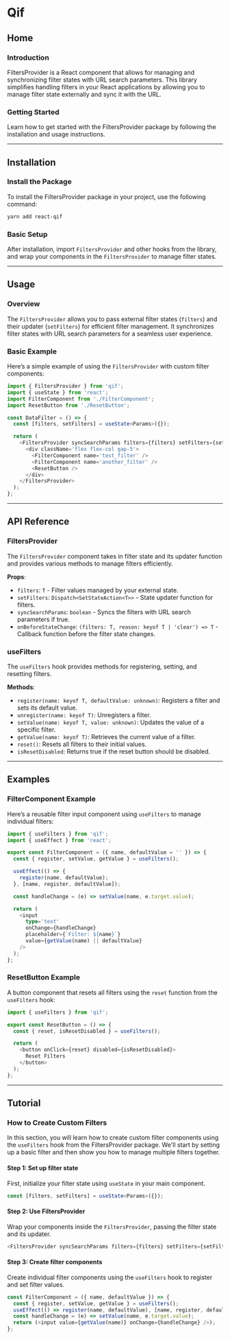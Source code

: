 # Qif

## Home

### Introduction

FiltersProvider is a React component that allows for managing and synchronizing filter states with URL search parameters. This library simplifies handling filters in your React applications by allowing you to manage filter state externally and sync it with the URL.

### Getting Started

Learn how to get started with the FiltersProvider package by following the installation and usage instructions.

---

## Installation

### Install the Package

To install the FiltersProvider package in your project, use the following command:

```bash
yarn add react-qif
```

### Basic Setup

After installation, import `FiltersProvider` and other hooks from the library, and wrap your components in the `FiltersProvider` to manage filter states.

---

## Usage

### Overview

The `FiltersProvider` allows you to pass external filter states (`filters`) and their updater (`setFilters`) for efficient filter management. It synchronizes filter states with URL search parameters for a seamless user experience.

### Basic Example

Here’s a simple example of using the `FiltersProvider` with custom filter components:

```typescript
import { FiltersProvider } from 'qif';
import { useState } from 'react';
import FilterComponent from './FilterComponent';
import ResetButton from './ResetButton';

const DataFilter = () => {
  const [filters, setFilters] = useState<Params>({});

  return (
    <FiltersProvider syncSearchParams filters={filters} setFilters={setFilters}>
      <div className='flex flex-col gap-5'>
        <FilterComponent name='test_filter' />
        <FilterComponent name='another_filter' />
        <ResetButton />
      </div>
    </FiltersProvider>
  );
};
```

---

## API Reference

### FiltersProvider

The `FiltersProvider` component takes in filter state and its updater function and provides various methods to manage filters efficiently.

**Props**:

- `filters`: `T` - Filter values managed by your external state.
- `setFilters`: `Dispatch<SetStateAction<T>>` - State updater function for filters.
- `syncSearchParams`: `boolean` - Syncs the filters with URL search parameters if true.
- `onBeforeStateChange`: `(filters: T, reason: keyof T | 'clear') => T` - Callback function before the filter state changes.

### useFilters

The `useFilters` hook provides methods for registering, setting, and resetting filters.

**Methods**:

- `register(name: keyof T, defaultValue: unknown)`: Registers a filter and sets its default value.
- `unregister(name: keyof T)`: Unregisters a filter.
- `setValue(name: keyof T, value: unknown)`: Updates the value of a specific filter.
- `getValue(name: keyof T)`: Retrieves the current value of a filter.
- `reset()`: Resets all filters to their initial values.
- `isResetDisabled`: Returns true if the reset button should be disabled.

---

## Examples

### FilterComponent Example

Here’s a reusable filter input component using `useFilters` to manage individual filters:

```typescript
import { useFilters } from 'qif';
import { useEffect } from 'react';

export const FilterComponent = ({ name, defaultValue = '' }) => {
  const { register, setValue, getValue } = useFilters();

  useEffect(() => {
    register(name, defaultValue);
  }, [name, register, defaultValue]);

  const handleChange = (e) => setValue(name, e.target.value);

  return (
    <input
      type='text'
      onChange={handleChange}
      placeholder={`Filter: ${name}`}
      value={getValue(name) || defaultValue}
    />
  );
};
```

### ResetButton Example

A button component that resets all filters using the `reset` function from the `useFilters` hook:

```typescript
import { useFilters } from 'qif';

export const ResetButton = () => {
  const { reset, isResetDisabled } = useFilters();

  return (
    <button onClick={reset} disabled={isResetDisabled}>
      Reset Filters
    </button>
  );
};
```

---

## Tutorial

### How to Create Custom Filters

In this section, you will learn how to create custom filter components using the `useFilters` hook from the FiltersProvider package. We'll start by setting up a basic filter and then show you how to manage multiple filters together.

#### Step 1: Set up filter state

First, initialize your filter state using `useState` in your main component.

```typescript
const [filters, setFilters] = useState<Params>({});
```

#### Step 2: Use FiltersProvider

Wrap your components inside the `FiltersProvider`, passing the filter state and its updater.

```typescript
<FiltersProvider syncSearchParams filters={filters} setFilters={setFilters}>...</FiltersProvider>
```

#### Step 3: Create filter components

Create individual filter components using the `useFilters` hook to register and set filter values.

```typescript
const FilterComponent = ({ name, defaultValue }) => {
  const { register, setValue, getValue } = useFilters();
  useEffect(() => register(name, defaultValue), [name, register, defaultValue]);
  const handleChange = (e) => setValue(name, e.target.value);
  return (<input value={getValue(name)} onChange={handleChange} />);
};
```
